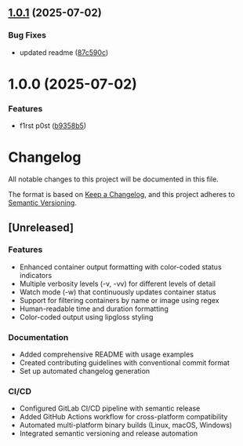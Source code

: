 ## [1.0.1](https://github.com/agkunz/docker-psa/compare/v1.0.0...v1.0.1) (2025-07-02)


### Bug Fixes

* updated readme ([87c590c](https://github.com/agkunz/docker-psa/commit/87c590cdc8d3d05c8a2bb3ba78bde82993365941))

# 1.0.0 (2025-07-02)


### Features

* f1rst p0st ([b9358b5](https://github.com/agkunz/docker-psa/commit/b9358b53e1a9aa4af24b0e74319083535b956853))

# Changelog

All notable changes to this project will be documented in this file.

The format is based on [Keep a Changelog](https://keepachangelog.com/en/1.0.0/),
and this project adheres to [Semantic Versioning](https://semver.org/spec/v2.0.0.html).

## [Unreleased]

### Features
- Enhanced container output formatting with color-coded status indicators
- Multiple verbosity levels (-v, -vv) for different levels of detail
- Watch mode (-w) that continuously updates container status
- Support for filtering containers by name or image using regex
- Human-readable time and duration formatting
- Color-coded output using lipgloss styling

### Documentation
- Added comprehensive README with usage examples
- Created contributing guidelines with conventional commit format
- Set up automated changelog generation

### CI/CD
- Configured GitLab CI/CD pipeline with semantic release
- Added GitHub Actions workflow for cross-platform compatibility
- Automated multi-platform binary builds (Linux, macOS, Windows)
- Integrated semantic versioning and release automation
